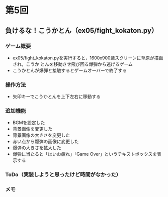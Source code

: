 # 第5回
## 負けるな！こうかとん（ex05/fight_kokaton.py）
### ゲーム概要
- ex05/fight_kokaton.pyを実行すると，1600x900䛾スクリーンに草原が描画され，こうか
とんを移動させ飛び回る爆弾から逃げるゲーム
- こうかとんが爆弾と接触するとゲームオーバーで終了する
### 操作方法
- 矢印キーでこうかとんを上下左右に移動する
### 追加機能
- BGMを設定した
- 背景画像を変更した
- 背景画像の大きさを変更した
- 赤い点から爆弾の画像に変更した
- 爆弾の大きさを拡大した
- 爆弾に当たると「はいお疲れ」「Game Over」というテキストボックスを表示する
### ToDo（実装しようと思ったけど時間がなかった）
### メモ